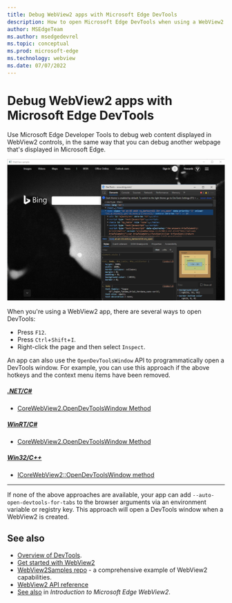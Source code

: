 ```yaml
---
title: Debug WebView2 apps with Microsoft Edge DevTools
description: How to open Microsoft Edge DevTools when using a WebView2 app.
author: MSEdgeTeam
ms.author: msedgedevrel
ms.topic: conceptual
ms.prod: microsoft-edge
ms.technology: webview
ms.date: 07/07/2022
---
```

# Debug WebView2 apps with Microsoft Edge DevTools

Use Microsoft Edge Developer Tools to debug web content displayed in WebView2 controls, in the same way that you can debug another webpage that's displayed in Microsoft Edge.

![DevTools debugging in a WebView2 control.](media/f12.png)

When you're using a WebView2 app, there are several ways to open DevTools:

*  Press `F12`.
*  Press `Ctrl`+`Shift`+`I`.
*  Right-click the page and then select `Inspect`.

An app can also use the `OpenDevToolsWindow` API to programmatically open a DevTools window.  For example, you can use this approach if the above hotkeys and the context menu items have been removed.

##### [.NET/C#](#tab/dotnetcsharp)

* [CoreWebView2.OpenDevToolsWindow Method](/dotnet/api/microsoft.web.webview2.core.corewebview2.opendevtoolswindow)

##### [WinRT/C#](#tab/winrtcsharp)

* [CoreWebView2.OpenDevToolsWindow Method](/en-us/microsoft-edge/webview2/reference/winrt/microsoft_web_webview2_core/corewebview2#opendevtoolswindow)

##### [Win32/C++](#tab/win32cpp)

* [ICoreWebView2::OpenDevToolsWindow method](/microsoft-edge/webview2/reference/win32/icorewebview2#opendevtoolswindow)

---

If none of the above approaches are available, your app can add `--auto-open-devtools-for-tabs` to the browser arguments via an environment variable or registry key.  This approach will open a DevTools window when a WebView2 is created.


<!-- ====================================================================== -->
## See also

* [Overview of DevTools](../index.md).
* [Get started with WebView2](../get-started/get-started.md)
* [WebView2Samples repo](https://github.com/MicrosoftEdge/WebView2Samples) - a comprehensive example of WebView2 capabilities.
* [WebView2 API reference](../webview2-api-reference.md)
* [See also](../index.md#see-also) in _Introduction to Microsoft Edge WebView2_.
